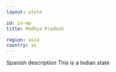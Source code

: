 ```yaml
---
layout: state

id: in-mp
title: Madhya Pradesh

region: asia
country: in
---
```

Spanish description
This is a Indian state